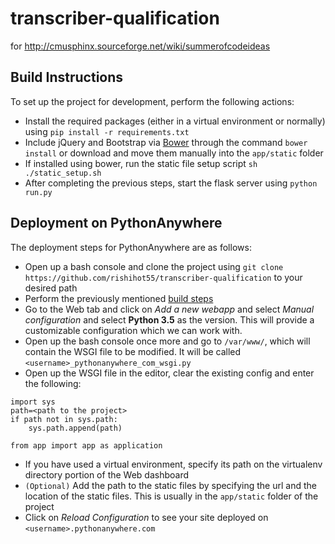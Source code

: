 # transcriber-qualification

for http://cmusphinx.sourceforge.net/wiki/summerofcodeideas

## Build Instructions

To set up the project for development, perform the following actions:

- Install the required packages (either in a virtual environment or normally) using `pip install -r requirements.txt`
- Include jQuery and Bootstrap via [Bower](https://bower.io/) through the command `bower install` or download and move them manually into the `app/static` folder
- If installed using bower, run the static file setup script `sh ./static_setup.sh`
- After completing the previous steps, start the flask server using `python run.py`

## Deployment on PythonAnywhere

The deployment steps for PythonAnywhere are as follows:
- Open up a bash console and clone the project using `git clone https://github.com/rishihot55/transcriber-qualification` to your desired path
- Perform the previously mentioned [build steps](#build-instructions)
- Go to the Web tab and click on _Add a new webapp_ and select *Manual configuration* and select **Python 3.5** as the version. This will provide a customizable configuration which we can work with.
- Open up the bash console once more and go to `/var/www/`, which will contain the WSGI file to be modified. It will be called `<username>_pythonanywhere_com_wsgi.py`
- Open up the WSGI file in the editor, clear the existing config and enter the following:
```
import sys
path=<path to the project>
if path not in sys.path:
	sys.path.append(path)

from app import app as application
```
- If you have used a virtual environment, specify its path on the virtualenv directory portion of the Web dashboard
- `(Optional)` Add the path to the static files by specifying the url and the location of the static files. This is usually in the `app/static` folder of the project
- Click on _Reload Configuration_ to see your site deployed on `<username>.pythonanywhere.com`